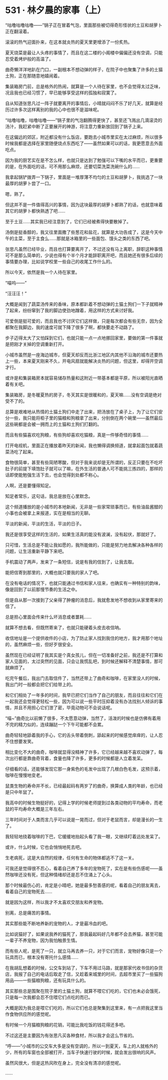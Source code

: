 # 531 · 林夕晨的家事（上）

“咕噜咕噜咕噜——”锅子正在冒着气泡，里面那些被切得奇形怪状的土豆和胡萝卜正在翻滚着。

滚滚的热气迎面扑来，在这本就炎热的夏天里更增添了一份炙热。

夏天烧菜是最让人头疼的事情了，而且在这二楼的小阁楼中偏偏还没有空调，只能忍受着烤炉般的高温了。

曲奇懒洋洋地趴在门口，一副根本不想动弹的样子，在院子中也聚集了许多的土猫土狗，正在那随意地嬉闹着。

集装箱房门前，总是格外的热闹，就算是一个人待在家里，也不会觉得太过乏味，况且我也已经习惯了，早已能够享受这样的孤独和寂寞了。

自从知道张思凡过一阵子就要离开的事情后，小晴就闷闷不乐了好几天，就算是经历过许多次这样离别的我的心中也很不是滋味呢。

“咕噜咕噜，咕噜咕噜——”锅子里的气泡翻腾得更快了，甚至还飞溅出几滴滚烫的汤汁，我赶紧中断了正要展开的神游，将注意力重新放回到了锅子上来。

在这偏远的郊区，附近都没有什么饭店，要跑去小城市里实在太过麻烦，所以很多时候我都是选择在家里随便烧点东西吃了——虽然如果可以的话，我更愿意去外面吃点。

因为我的厨艺实在是不怎么样，也就只是达到了勉强可以下嘴的水平而已，更重要的是，在外面吃的话，可不用那么麻烦，还要切菜洗菜洗碗什么的……

我拿起锅铲拨弄一下锅子，里面是一堆厚薄不均匀的土豆和胡萝卜，我挑选了一块最厚的胡萝卜尝了一口。

嗯，熟了。

但这并不是一件值得高兴的事情，因为这块最厚的胡萝卜都熟了的话，也就意味着其它的胡萝卜都快熟透了吧……

至于土豆……其实我已经注意到了，它们已经被煮得快要散掉了。

汤倒是挺香醇的，我又往里面撒了些葱花和盐花，就算是大功告成了，这是今天中午的主菜，至于主食么……那就是冰箱里的一些面包、馒头之类的东西了吧。

张思凡虽然已经毕业，而且也打算要离开了，不过还没有马上离职，辞职这种事情可不是那么简单的，少说也得有个半个月才能辞职离开吧，而且她还有很多后续的事情要办理，比如说学校里一些自己的收尾工作什么的。

所以今天，依然是我一个人待在家里。

“喵呜——”

“汪汪汪！”

大概是闻到了蔬菜汤传来的香味，原本都趴着不想动弹的土猫土狗们一下子就精神了起来，纷纷窜到了我的脚边使劲地蹭着，用这样的方式来讨好我。

可爱倒是挺可爱的，而且我也不讨厌它们这样做，只是每次都会有些无奈，因为全都聚在我脚边，我的速度可就下降了很多了啊，都快要走不动路了。

步子迈得太大了又怕踩到它们，也就只能一点一点地挪回家里，要做的第一件事就是把刚才关掉的空调重新打开。

小城市虽然是一座海边城市，但夏天却反而比浙江地区内其他不沿海的城市还要热上一些，本来夏天刚来不久，开电风扇就能解决炎热的问题，但这里，却得开空调才行。

或许是和集装箱房本就容易储存热量和这附近一带基本都是平原，所以被阳光直晒着有关吧。

集装箱房，是冬暖夏热的房子，冬天其实是很暖和的，夏天嘛……没有空调是绝对受不了的。

总算是艰难地从热情的土猫土狗们中走了出来，把汤放在了桌子上，为了让它们安分一些，我只能将柜子里的猫粮和狗粮拿了出来，分别倒在两个碗里——虽然最后这些碗都是会被一拥而上的土猫和土狗们打翻的。

而且有些猫喜欢吃狗粮，有些狗却喜欢吃猫粮，真是一件够奇怪的事情……

打开电视机，里面正在播放着昨天的新闻，我也懒得调换频道，就拿起面包就着蔬菜汤吃了起来。

食物很简单，甚至有些简陋寒酸，但对于我来说却是无所谓的，反正只要在不吃坏肚子的前提下填饱肚子就可以了嘛，在外生活的普通人可不能挑三拣四的，那样的话即使能勉强生活下去，也会觉得到处都不称心。

人啊，还是要懂得知足。

知足者常乐，这句话，我总是放在心里默念。

这个频道播放的是小城市的本地新闻，无非是一些家常琐事而已，有些油盐酱醋的小事也会被拿上来报道，实在是相当的无聊。

平淡的新闻，平淡的生活，平淡的日子。

我还是很享受这样的生活的，如果生活真的能没有波澜，没有起伏，那就好了。

只可惜，生活总是不能让我如愿的，我所能做的，只能是努力地去解决各种各样的问题，让生活重新平静下来吧。

手机震动了两声，发来了一条短信，说是有我的信到了，让我去取。

能把信寄到那里的，大概也就只要我的家人了吧。

在没有电话的情况下，也就只能通过书信和家人往来，也确实有一种特别的韵味，像是回到了以前那慢节奏的生活之中。

但是自从那一次接到了父亲得了肿瘤的消息后，我就愈发地不想收到从家里寄来的信了。

总是担心里面会传来什么坏消息或者噩耗……

就算不想去看，但既然寄来了，也就只能硬着头皮去收信呐。

收信地址是一个提供收件的小店，为了防止家人找到我住的地方，我才用那个地址的，虽然麻烦一些，但好歹很安全。

虽然现在已经证明了我其实是个真女孩儿，但在一切准备好之前，我还是不打算和家人见面的，太过突然的见面，只会让我慌乱吧，到时候还解释不清楚事情，那可就麻烦了。

吃完午餐后，我出门去取信件了，当然还带上了曲奇和咖啡，在家里没人的时候，我出门时一般都会把它们给带上的。

和它们相处了一年多的时间，我早已把它们当作了自己的朋友，而且往往和它们在一起我还会觉得更轻松一些，因为可以说一些平时压抑着没有办法找别人倾诉的事情，并且不用担心它们泄了密，毕竟动物可不会说话呢。

“喵~”曲奇比以前懒了很多，不太愿意动弹，当然了，活泼的时候也是仿佛有着用不完的精力似的，连续蹦跶一个下午可能都不会累。

曲奇轻轻地舔着我的手心，它的舌头带着倒刺，舔起来的时候感觉痒痒的，让人忍不住想要发笑。

相比变化不大的曲奇，咖啡就显得没精神了许多，它已经越来越不喜欢动弹了，每次出行都是靠曲奇背着，食量也降了许多，更多的时候都是人立着发呆。

仔细看的话，还能够发现它那一身紫色的毛发中出现了几根白色毛发，这预示着，咖啡在慢慢地变老。

鼠类生物的寿命并不长，已经最起码有两岁了的曲奇，换算成人类的年龄，也已经是只中年鼠了。

我高中的时候生物挺好的，记得上学的时候老师提到过各类动物的平均寿命，而老鼠的平均寿命大概是三年左右。

三年时间对于人类而言几乎可以说是一晃而过，但对于老鼠而言，却是漫长的一生了。

我轻轻地挠着咖啡的下巴，它缓缓地抬起头看了我一眼，又继续盯着远处发呆了。

或许，什么时候，它也会悄悄地死去吧。

生老病死，这是大自然的规律，任何有生命的物体都逃不了这一关。

可我还是觉得很不忍心，看着自己养了多年的宠物死了，实在是有些伤感呢——虽然咖啡还没有死，但这种情绪却还是忍不住涌上了心头。

那个时候最伤心的，肯定是小晴吧，她是最多愁善感的呢，看着自己的朋友离去，看着自己的宠物死去……

就是因为这样，所以我才不太喜欢交朋友和养宠物。

别离，总是痛苦的事情。

其实那些能不断地养新的宠物的人，才是最冷血的吧。

比如说猫好了，如果说我养的猫死了，那我最起码好几年都不会去养猫，甚至可能一辈子不养宠物，因为我怕触景生情。

而有些人呢，是死了一只，就立马再去养一只，对于它们而言，宠物好像只是一个玩具而已，根本没有寄托什么感情……

在我胡乱想着的时候，公交车到站了，下车不用过马路，就是那家代收书信的杂货店，我报了自己的电话后取走了信，又趁着来城里的时间，去超市里买了一些猫狗用品——一些猫粮狗粮，还有玩具什么的。

其实那些总是围聚在院子里的土猫土狗，就算不喂它们吃的，它们也未必会饿死，只是每一次我都会忍不住喂它们点吃的而已。

大概是因为我总是喂它们吃的，所以它们也总是聚集到这里来，有一点把我这里当作食物供应所的感觉呢。

有时候一个月猫粮狗粮的花销，可能比我吃饭的钱花得还多吧。

不过这还是主要因为有张思凡买各种食材，所以我才会这么节省的。

“呼——”小城市的公交车大多是没有空调的，所以一到夏天，车上的人就格外的少，所有的车窗也全部被打开，当车子快速行驶的时候，就会发出很响的风声。

虽然风很大，但是这热风吹在身上，完全没有清凉的感觉呢。

……
